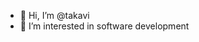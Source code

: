 - 👋 Hi, I’m @takavi
- 👀 I’m interested in software development

<!---
takavi/takavi is a ✨ special ✨ repository because its `README.md` (this file) appears on your GitHub profile.
You can click the Preview link to take a look at your changes.
--->
